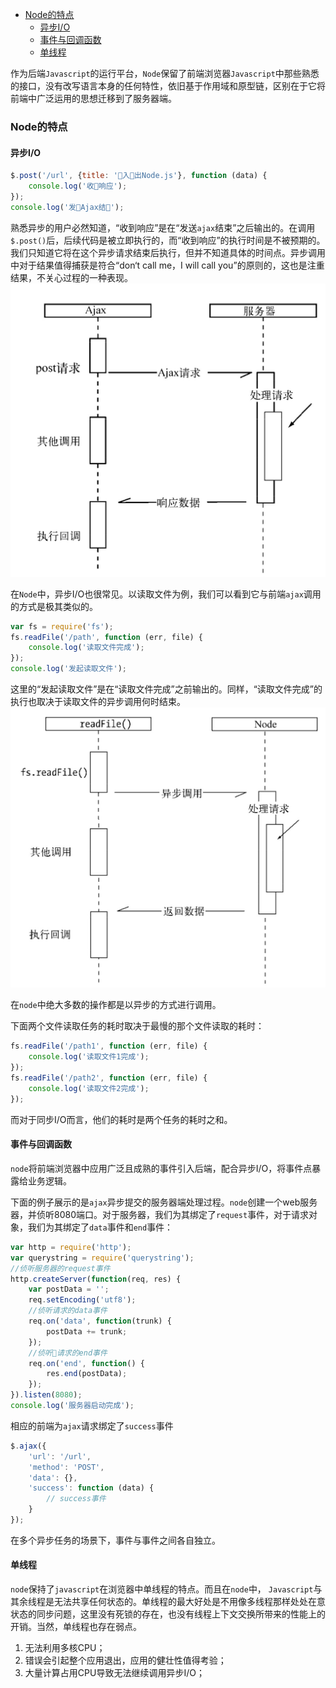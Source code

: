 - [Node的特点](#node的特点)
    - [异步I/O](#异步i/o)
    - [事件与回调函数](#事件与回调函数)
    - [单线程](#单线程)

作为后端`Javascript`的运行平台，`Node`保留了前端浏览器`Javascript`中那些熟悉的接口，没有改写语言本身的任何特性，依旧基于作用域和原型链，区别在于它将前端中广泛运用的思想迁移到了服务器端。

### Node的特点
#### 异步I/O
```js
$.post('/url', {title: '􏹄入􏹅出Node.js'}, function (data) { 
    console.log('收􏹆响应');
}); 
console.log('发􏹇Ajax结􏹈');
```
熟悉异步的用户必然知道，“收到响应”是在“发送`ajax`结束”之后输出的。在调用`$.post()`后，后续代码是被立即执行的，而“收到响应”的执行时间是不被预期的。我们只知道它将在这个异步请求结束后执行，但并不知道具体的时间点。异步调用中对于结果值得捕获是符合“don‘t call me，I will call you”的原则的，这也是注重结果，不关心过程的一种表现。
![经典的ajax调用](./images/1531201476337.jpg)

在`Node`中，异步I/O也很常见。以读取文件为例，我们可以看到它与前端`ajax`调用的方式是极其类似的。
```js
var fs = require('fs');
fs.readFile('/path', function (err, file) { 
    console.log('读取文件完成');
}); 
console.log('发起读取文件');
```
这里的“发起读取文件”是在“读取文件完成”之前输出的。同样，“读取文件完成”的执行也取决于读取文件的异步调用何时结束。
![读取文件](./images/1531201854689.jpg)

在`node`中绝大多数的操作都是以异步的方式进行调用。

下面两个文件读取任务的耗时取决于最慢的那个文件读取的耗时：
```js
fs.readFile('/path1', function (err, file) { 
    console.log('读取文件1完成');
});
fs.readFile('/path2', function (err, file) {
    console.log('读取文件2完成'); 
});
```
而对于同步I/O而言，他们的耗时是两个任务的耗时之和。

#### 事件与回调函数
`node`将前端浏览器中应用广泛且成熟的事件引入后端，配合异步I/O，将事件点暴露给业务逻辑。

下面的例子展示的是`ajax`异步提交的服务器端处理过程。`node`创建一个web服务器，并侦听8080端口。对于服务器，我们为其绑定了`request`事件，对于请求对象，我们为其绑定了`data`事件和`end`事件：
```js
var http = require('http');
var querystring = require('querystring');
//侦听服务器的request事件
http.createServer(function(req, res) {
    var postData = '';
    req.setEncoding('utf8');
    //侦听请求的data事件
    req.on('data', function(trunk) {
        postData += trunk;
    });
    //侦听请求的end事件
    req.on('end', function() {
        res.end(postData);
    });
}).listen(8080);
console.log('服务器启动完成');
```
相应的前端为`ajax`请求绑定了`success`事件
```js
$.ajax({
    'url': '/url',
    'method': 'POST',
    'data': {},
    'success': function (data) {
        // success事件 
    }
});
```
在多个异步任务的场景下，事件与事件之间各自独立。

#### 单线程
`node`保持了`javascript`在浏览器中单线程的特点。而且在`node`中， `Javascript`与其余线程是无法共享任何状态的。单线程的最大好处是不用像多线程那样处处在意状态的同步问题，这里没有死锁的存在，也没有线程上下文交换所带来的性能上的开销。当然，单线程也存在弱点。
1. 无法利用多核CPU；
2. 错误会引起整个应用退出，应用的健壮性值得考验；
3. 大量计算占用CPU导致无法继续调用异步I/O；